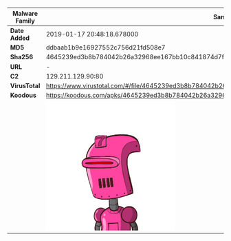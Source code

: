 | Malware Family | SandroRat                                                    |
| -------------- | ------------------------------------------------------------ |
| **Date Added** | 2019-01-17 20:48:18.678000                                                   |
| **MD5**        | ddbaab1b9e16927552c756d21fd508e7                             |
| **Sha256**     | 4645239ed3b8b784042b26a32968ee167bb10c841874d7f8040ca3b604cc21f5 |
| **URL**        | -                                                            |
| **C2**         | 129.211.129.90:80 |
| **VirusTotal** | https://www.virustotal.com/#/file/4645239ed3b8b784042b26a32968ee167bb10c841874d7f8040ca3b604cc21f5/detection |
| **Koodous**    | https://koodous.com/apks/4645239ed3b8b784042b26a32968ee167bb10c841874d7f8040ca3b604cc21f5 |
|                | ![](../assets/4645239ed3b8b784042b26a32968ee167bb10c841874d7f8040ca3b604cc21f5.png) |